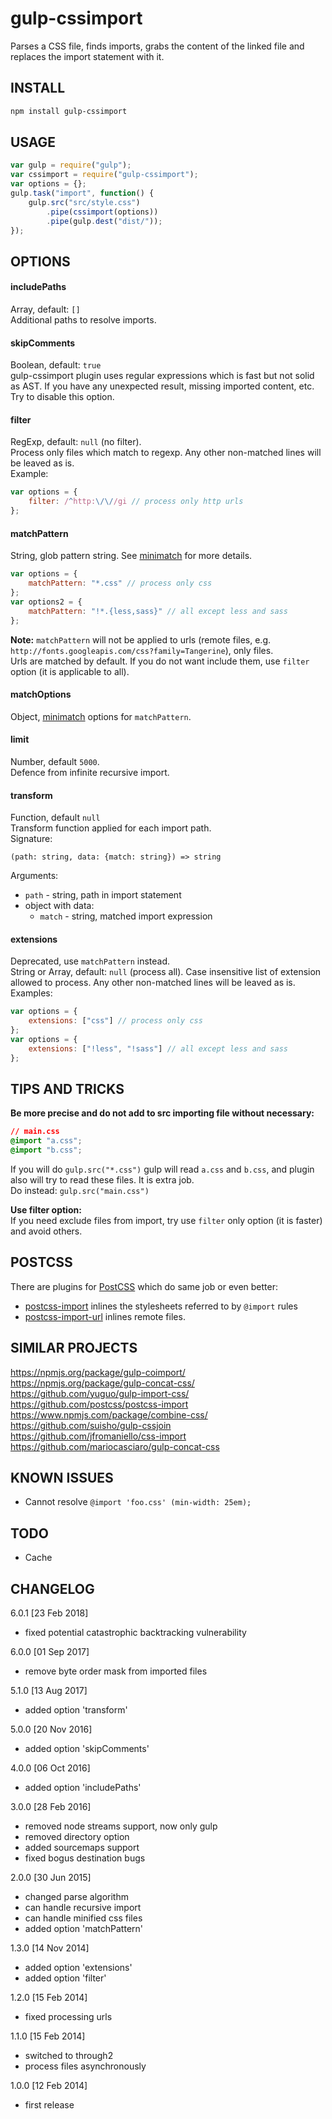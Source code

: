 gulp-cssimport
==============
Parses a CSS file, finds imports, grabs the content of the linked file and replaces the import statement with it.

INSTALL
-------
```sh
npm install gulp-cssimport
```

USAGE
-----
```js
var gulp = require("gulp");
var cssimport = require("gulp-cssimport");
var options = {};
gulp.task("import", function() {
	gulp.src("src/style.css")
		.pipe(cssimport(options))
		.pipe(gulp.dest("dist/"));
}); 
```

OPTIONS
-------
#### includePaths
Array, default: `[]`  
Additional paths to resolve imports.

#### skipComments
Boolean, default: `true`  
gulp-cssimport plugin uses regular expressions which is fast but not solid as AST.
If you have any unexpected result, missing imported content, etc. Try to disable this option.

#### filter
RegExp, default: `null` (no filter).  
Process only files which match to regexp.
Any other non-matched lines will be leaved as is.  
Example:
```js
var options = {
	filter: /^http:\/\//gi // process only http urls
};
```

#### matchPattern  
String, glob pattern string. See [minimatch](https://www.npmjs.com/package/minimatch) for more details.
```js
var options = {
	matchPattern: "*.css" // process only css
};
var options2 = {
	matchPattern: "!*.{less,sass}" // all except less and sass
};
```
**Note:**
`matchPattern` will not be applied to urls (remote files, e.g. `http://fonts.googleapis.com/css?family=Tangerine`), only files.  
Urls are matched by default. If you do not want include them, use `filter` option (it is applicable to all).

#### matchOptions
Object, [minimatch](https://www.npmjs.com/package/minimatch) options for `matchPattern`.

#### limit
Number, default `5000`.  
Defence from infinite recursive import.

#### transform
Function, default `null`  
Transform function applied for each import path.  
Signature:
```
(path: string, data: {match: string}) => string
```
Arguments:
* `path` - string, path in import statement
* object with data:
  - `match` - string, matched import expression

#### extensions  
Deprecated, use `matchPattern` instead.  
String or Array, default: `null` (process all).
Case insensitive list of extension allowed to process.
Any other non-matched lines will be leaved as is.  
Examples:
```js
var options = {
	extensions: ["css"] // process only css
};
var options = {
	extensions: ["!less", "!sass"] // all except less and sass
};
```

TIPS AND TRICKS
---------------
**Be more precise and do not add to src importing file without necessary:**  
```css
// main.css
@import "a.css";
@import "b.css";
```
If you will do `gulp.src("*.css")` gulp will read `a.css` and `b.css`,
and plugin also will try to read these files. It is extra job.  
Do instead: `gulp.src("main.css")`

**Use filter option:**  
If you need exclude files from import, try use `filter` only option (it is faster) and avoid others.


POSTCSS
-------
There are plugins for [PostCSS](https://github.com/postcss/postcss) which do same job or even better:
* [postcss-import](https://github.com/postcss/postcss-import) inlines the stylesheets referred to by `@import` rules
* [postcss-import-url](https://github.com/unlight/postcss-import-url) inlines remote files.


SIMILAR PROJECTS
----------------
https://npmjs.org/package/gulp-coimport/  
https://npmjs.org/package/gulp-concat-css/  
https://github.com/yuguo/gulp-import-css/  
https://github.com/postcss/postcss-import  
https://www.npmjs.com/package/combine-css/  
https://github.com/suisho/gulp-cssjoin  
https://github.com/jfromaniello/css-import  
https://github.com/mariocasciaro/gulp-concat-css  


KNOWN ISSUES
------------
- Cannot resolve `@import 'foo.css' (min-width: 25em);`

TODO
----
- Cache

CHANGELOG
---------
6.0.1 [23 Feb 2018]
- fixed potential catastrophic backtracking vulnerability

6.0.0 [01 Sep 2017]
- remove byte order mask from imported files

5.1.0 [13 Aug 2017]
- added option 'transform'

5.0.0 [20 Nov 2016]
- added option 'skipComments'

4.0.0 [06 Oct 2016]
- added option 'includePaths'

3.0.0 [28 Feb 2016]
- removed node streams support, now only gulp
- removed directory option
- added sourcemaps support
- fixed bogus destination bugs

2.0.0 [30 Jun 2015]
- changed parse algorithm
- can handle recursive import
- can handle minified css files
- added option 'matchPattern'

1.3.0 [14 Nov 2014]
- added option 'extensions'
- added option 'filter'

1.2.0 [15 Feb 2014]
- fixed processing urls

1.1.0 [15 Feb 2014]
- switched to through2
- process files asynchronously

1.0.0 [12 Feb 2014]
- first release
